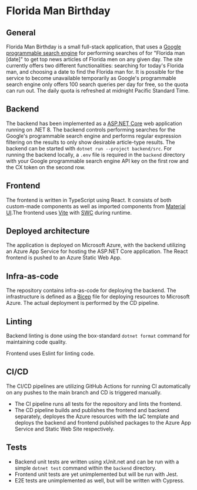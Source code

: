 # Florida Man Birthday

## General

Florida Man Birthday is a small full-stack application, that uses a [Google programmable search engine](https://programmablesearchengine.google.com/about/) for performing searches of for "Florida man \[date\]" to get top news articles of Florida men on any given day. The site currently offers two different functionalities: searching for today's Florida man, and choosing a date to find the Florida man for. It is possible for the service to become unavailable temporarily as Google's programmable search engine only offers 100 search queries per day for free, so the quota can run out. The daily quota is refreshed at midnight Pacific Standard Time.

## Backend

The backend has been implemented as a [ASP.NET Core](https://dotnet.microsoft.com/en-us/apps/aspnet) web application running on .NET 8. The backend controls performing searches for the Google's programmable search engine and performs regular expression filtering on the results to only show desirable article-type results. The backend can be started with `dotnet run --project backend/src`. For running the backend locally, a `.env` file is required in the `backend` directory with your Google programmable search engine API key on the first row and the CX token on the second row.

## Frontend

The frontend is written in TypeScript using React. It consists of both custom-made components as well as imported components from [Material UI](https://mui.com/).The frontend uses [Vite](https://vitejs.dev/) with [SWC](https://swc.rs/) during runtime.

## Deployed architecture

The application is deployed on Microsoft Azure, with the backend utilizing an Azure App Service for hosting the ASP.NET Core application. The React frontend is pushed to an Azure Static Web App.

## Infra-as-code

The repository contains infra-as-code for deploying the backend. The infrastructure is defined as a [Bicep](https://learn.microsoft.com/en-us/azure/azure-resource-manager/bicep/overview?tabs=bicep) file for deploying resources to Microsoft Azure. The actual deployment is performed by the CD pipeline.

## Linting

Backend linting is done using the box-standard `dotnet format` command for maintaining code quality.

Frontend uses Eslint for linting code.

## CI/CD

The CI/CD pipelines are utilizing GitHub Actions for running CI automatically on any pushes to the main branch and CD is triggered manually.

- The CI pipeline runs all tests for the repository and lints the frontend.
- The CD pipeline builds and publishes the frontend and backend separately, deployes the Azure resources with the IaC template and deploys the backend and frontend published packages to the Azure App Service and Static Web Site respectively.

## Tests

- Backend unit tests are written using xUnit.net and can be run with a simple `dotnet test` command within the `backend` directory.
- Frontend unit tests are yet unimplemented but will be run with Jest.
- E2E tests are unimplemented as well, but will be written with Cypress.
